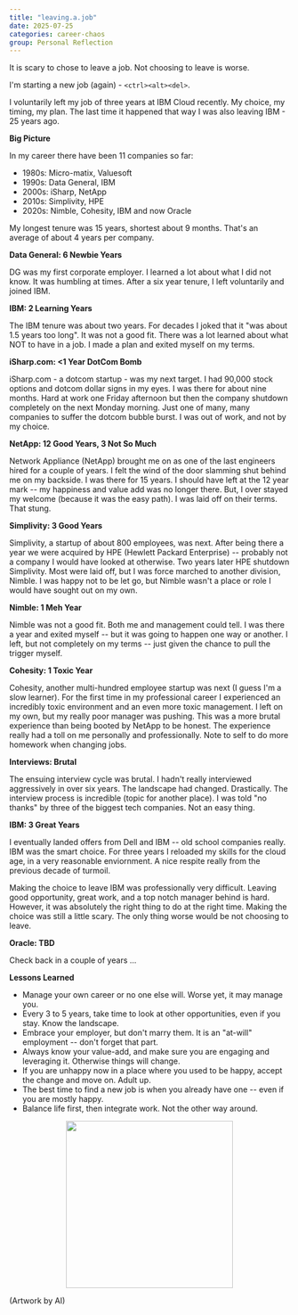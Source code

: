 ```yaml
---
title: "leaving.a.job"
date: 2025-07-25
categories: career-chaos
group: Personal Reflection
---
```


It is scary to chose to leave a job.  Not choosing to leave is worse.

I'm starting a new job (again) - `<ctrl><alt><del>`.

I voluntarily left my job of three years at IBM Cloud recently.
My choice, my timing, my plan.  The last time it happened that way I was also leaving IBM - 25 years ago.

**Big Picture**

In my career there have been 11 companies so far:
- 1980s: Micro-matix, Valuesoft
- 1990s: Data General, IBM
- 2000s: iSharp, NetApp
- 2010s: Simplivity, HPE
- 2020s: Nimble, Cohesity, IBM and now Oracle

My longest tenure was 15 years, shortest about 9 months.  That's an average of about 4 years per company.

**Data General: 6 Newbie Years**

DG was my first corporate employer.  I learned a lot about what I did not know.  It was humbling at times.
After a six year tenure, I left voluntarily and joined IBM. 

**IBM: 2 Learning Years**

The IBM tenure was about two years.  For decades I joked that it "was about 1.5 years too long".  It was not a good fit.  There was a lot learned about what NOT to have in a job.  I made a plan and exited myself on my terms.

**iSharp.com: <1 Year DotCom Bomb**

iSharp.com - a dotcom startup - was my next target.  I had 90,000 stock options and dotcom dollar signs in my eyes.  I was there for about nine months.  Hard at work one Friday afternoon but then the  company shutdown completely on the next Monday morning.  Just one of many, many companies to suffer the dotcom bubble burst. I was out of work, and not by my choice.

**NetApp: 12 Good Years, 3 Not So Much**

Network Appliance (NetApp) brought me on as one of the last engineers hired for a couple of years.  I felt the wind of the door slamming shut behind me on my backside.  I was there for 15 years.  I should have left at the 12 year mark -- my happiness and value add was no longer there.  But, I over stayed my welcome (because it was the easy path).  I was laid off on their terms.  That stung.

**Simplivity: 3 Good Years**

Simplivity, a startup of about 800 employees, was next.  After being there a year we were acquired by HPE (Hewlett Packard Enterprise) -- probably not a company I would have looked at otherwise.  Two years later HPE shutdown Simplivity. Most were laid off, but I was force marched to another division, Nimble.  I was happy not to be let go, but Nimble wasn't a place or role I would have sought out on my own.

**Nimble: 1 Meh Year**

Nimble was not a good fit.  Both me and management could tell.  I was there a year and exited myself -- but it was going to happen one way or another. I left, but not completely on my terms -- just given the chance to pull the trigger myself.

**Cohesity: 1 Toxic Year**

Cohesity, another multi-hundred employee startup was next (I guess I'm a slow learner).  For the first time in my professional career I experienced an incredibly toxic environment and an even more toxic management.  I left on my own, but my really poor manager was pushing.  This was a more brutal experience than being booted by NetApp to be honest. The experience really had a toll on me personally and professionally. Note to self to do more homework when changing jobs.

**Interviews: Brutal**

The ensuing interview cycle was brutal.  I hadn't really interviewed aggressively in over six years.  The landscape had changed.  Drastically. The interview process is incredible (topic for another place).  I was told "no thanks" by three of the biggest tech companies.  Not an easy thing.

**IBM: 3 Great Years**

I eventually landed offers from Dell and IBM -- old school companies really.  IBM was the smart choice.  For three years I reloaded my skills for the cloud age, in a very reasonable enviornment.  A nice respite really from the previous decade of turmoil.

Making the choice to leave IBM was professionally very difficult.  Leaving good opportunity, great work, and a top notch manager behind is hard.
However, it was absolutely the right thing to do at the right time.  Making the choice was still a little scary.  The only thing worse would be not choosing to leave.

**Oracle: TBD**

Check back in a couple of years ...

**Lessons Learned**

- Manage your own career or no one else will.  Worse yet, it may manage you. 
- Every 3 to 5 years, take time to look at other opportunities, even if you stay.  Know the landscape.
- Embrace your employer, but don't marry them.  It is an "at-will" employment -- don't forget that part.
- Always know your value-add, and make sure you are engaging and leveraging it.  Otherwise things will change.
- If you are unhappy now in a place where you used to be happy, accept the change and move on. Adult up.
- The best time to find a new job is when you already have one -- even if you are mostly happy.
- Balance life first, then integrate work.  Not the other way around.


<p align="center"> <img src="{{ site.baseurl }}/assets/images/c0001-01.png" width="300"> </p>
(Artwork by AI)

